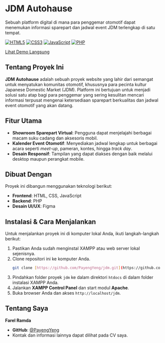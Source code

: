 # JDM Autohause

Sebuah platform digital di mana para penggemar otomotif dapat menemukan informasi sparepart dan jadwal event JDM terlengkap di satu tempat.

[![HTML5](https://img.shields.io/badge/HTML5-E34F26?style=for-the-badge&logo=html5&logoColor=white)](https://en.wikipedia.org/wiki/HTML5)
[![CSS3](https://img.shields.io/badge/CSS3-1572B6?style=for-the-badge&logo=css3&logoColor=white)](https://en.wikipedia.org/wiki/CSS)
[![JavaScript](https://img.shields.io/badge/JavaScript-F7DF1E?style=for-the-badge&logo=javascript&logoColor=black)](https://en.wikipedia.org/wiki/JavaScript)
[![PHP](https://img.shields.io/badge/PHP-777BB4?style=for-the-badge&logo=php&logoColor=white)](https://www.php.net/)

[Lihat Demo Langsung](jdmautohause.free.nf)

## Tentang Proyek Ini

**JDM Autohause** adalah sebuah proyek website yang lahir dari semangat untuk menyatukan komunitas otomotif, khususnya para pecinta kultur Japanese Domestic Market (JDM). Platform ini bertujuan untuk menjadi solusi satu atap bagi para penggemar yang sering kesulitan mencari informasi terpusat mengenai ketersediaan sparepart berkualitas dan jadwal event otomotif yang akan datang.

## Fitur Utama

* **Showroom Sparepart Virtual**: Pengguna dapat menjelajahi berbagai macam suku cadang dan aksesoris mobil.
* **Kalender Event Otomotif**: Menyediakan jadwal lengkap untuk berbagai acara seperti _meet-up_, pameran, kontes, hingga _track day_.
* **Desain Responsif**: Tampilan yang dapat diakses dengan baik melalui desktop maupun perangkat mobile.

## Dibuat Dengan

Proyek ini dibangun menggunakan teknologi berikut:

* **Frontend**: HTML, CSS, JavaScript
* **Backend**: PHP
* **Desain UI/UX**: Figma

## Instalasi & Cara Menjalankan

Untuk menjalankan proyek ini di komputer lokal Anda, ikuti langkah-langkah berikut:

1.  Pastikan Anda sudah menginstal XAMPP atau web server lokal sejenisnya.
2.  Clone repositori ini ke komputer Anda.
    ```sh
    git clone [https://github.com/PayengYeng/jdm.git](https://github.com/PayengYeng/jdm.git)
    ```
3.  Pindahkan folder proyek `jdm` ke dalam direktori `htdocs` di dalam folder instalasi XAMPP Anda.
4.  Jalankan **XAMPP Control Panel** dan start modul **Apache**.
5.  Buka browser Anda dan akses `http://localhost/jdm`.

## Tentang Saya

**Farel Ramda**

* **GitHub**: [@PayengYeng](https://github.com/PayengYeng)
* Kontak dan informasi lainnya dapat dilihat pada CV saya.

